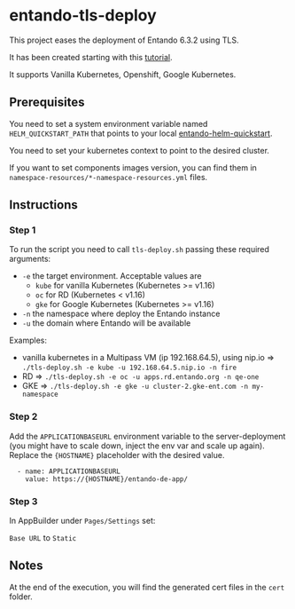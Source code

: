 # entando-tls-deploy

This project eases the deployment of Entando 6.3.2 using TLS.

It has been created starting with this [tutorial](https://github.com/entando-k8s/entando-helm-quickstart/tree/v6.3.2).

It supports Vanilla Kubernetes, Openshift, Google Kubernetes.

## Prerequisites

You need to set a system environment variable named `HELM_QUICKSTART_PATH` that points to your local [entando-helm-quickstart](https://github.com/entando-k8s/entando-helm-quickstart/).

You need to set your kubernetes context to point to the desired cluster.

If you want to set components images version, you can find them in `namespace-resources/*-namespace-resources.yml` files. 

## Instructions

### Step 1

To run the script you need to call `tls-deploy.sh` passing these required arguments:

- `-e` the target environment. Acceptable values are
  - `kube` for vanilla Kubernetes (Kubernetes >= v1.16)
  - `oc` for RD (Kubernetes < v1.16)
  - `gke` for Google Kubernetes (Kubernetes >= v1.16)
- `-n` the namespace where deploy the Entando instance
- `-u` the domain where Entando will be available

Examples:

- vanilla kubernetes in a Multipass VM (ip 192.168.64.5), using nip.io => `./tls-deploy.sh -e kube -u 192.168.64.5.nip.io -n fire`
- RD => `./tls-deploy.sh -e oc -u apps.rd.entando.org -n qe-one`
- GKE => `./tls-deploy.sh -e gke -u cluster-2.gke-ent.com -n my-namespace`

### Step 2

Add the `APPLICATIONBASEURL` environment variable to the server-deployment (you might have to scale down, inject the env var and scale up again).
Replace the `{HOSTNAME}` placeholder with the desired value. 

```
  - name: APPLICATIONBASEURL
    value: https://{HOSTNAME}/entando-de-app/
```

### Step 3

In AppBuilder under `Pages/Settings` set:

`Base URL` to `Static`

## Notes

At the end of the execution, you will find the generated cert files in the `cert` folder.
